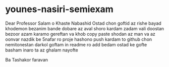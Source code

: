 # younes-nasiri-semiexam
Dear Professor
Salam o Khaste Nabashid Ostad chon goftid az rishe bayad khodemon bezanim bande dobare az aval shoro kardam zadam vali doostan bezoor azam karamo gereftan va khob copy paste shodan az man
va az oonvar nazdik be 5nafar ro proje hashono push kardam to github chon nemitonestan darkol goftam in readme ro add bedam ostad ke gofte basham inaro ta az ghalam nayofte 

Ba Tashakor faravan
